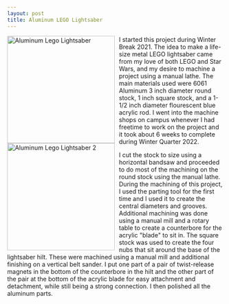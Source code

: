```yaml
---
layout: post
title: Aluminum LEGO Lightsaber
---
```

<img src="{{site.baseurl}}/images/IMG_9111.JPG" alt="Aluminum Lego Lightsaber" width="250"
style="float: left; margin-top: 0px; margin-right: 10px" />
<img src="{{site.baseurl}}/images/IMG_9575.jpg" alt="Aluminum Lego Lightsaber 2" width="250"
style="float: left; margin-top: 0px; margin-right: 10px" />


   I started this project during Winter Break 2021. The idea to make a life-size metal LEGO lightsaber came from my love of both LEGO and Star Wars, and my desire to machine a project using a manual lathe. The main materials used were 6061 Aluminum 3 inch diameter round stock, 1 inch square stock, and a 1-1/2 inch diameter flourescent blue acrylic rod. I went into the machine shops on campus whenever I had freetime to work on the project and it took about 6 weeks to complete during Winter Quarter 2022.
   
   I cut the stock to size using a horizontal bandsaw and proceeded to do most of the machining on the round stock using the manual lathe. During the machining of this project, I used the parting tool for the first time and I used it to create the central diameters and grooves. Additional machining was done using a manual mill and a rotary table to create a counterbore for the acrylic "blade" to sit in. The square stock was used to create the four nubs that sit around the base of the lightsaber hilt. These were machined using a manual mill and additional finishing on a vertical belt sander. I put one part of a pair of twist-release magnets in the bottom of the counterbore in the hilt and the other part of the pair at the bottom of the acrylic blade for easy attachment and detachment, while still being a strong connection. I then polished all the aluminum parts.
